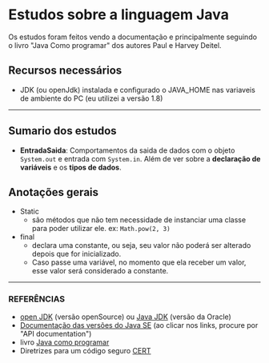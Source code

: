 # Estudos sobre a linguagem Java
Os estudos foram feitos vendo a documentação e principalmente seguindo o livro "Java Como programar" dos autores Paul e Harvey Deitel.

## Recursos necessários

- JDK (ou openJdk) instalada e configurado o JAVA_HOME nas variaveis de ambiente do PC (eu utilizei a versão 1.8)

---

## Sumario dos estudos

- **EntradaSaida**: Comportamentos da saida de dados com o objeto `System.out` e entrada com `System.in`. Além de ver sobre a **declaração de variáveis** e os **tipos de dados**.


## Anotações gerais
- Static
    - são métodos que não tem necessidade de instanciar uma classe para poder utilizar ele. ex: `Math.pow(2, 3)`
- final
  - declara uma constante, ou seja, seu valor não poderá ser alterado depois que for inicializado. 
  - Caso passe uma variável, no momento que ela receber um valor, esse valor será considerado a constante.

---
  
### REFERÊNCIAS

- [open JDK](https://adoptopenjdk.net/index.html?variant=openjdk8&jvmVariant=hotspot) (versão openSource) ou [Java JDK](https://www.oracle.com/br/java/technologies/javase-downloads.html) (versão da Oracle)
- [Documentação das versões do Java SE](https://docs.oracle.com/en/java/javase/index.html) (ao clicar nos links, procure por "API documentation")  
- livro [Java como programar](https://www.amazon.com.br/Java%C2%AE-como-programar-Paul-Deitel/dp/8543004799)
- Diretrizes para um código seguro [CERT](https://wiki.sei.cmu.edu/confluence/display/java/SEI+CERT+Oracle+Coding+Standard+for+Java)